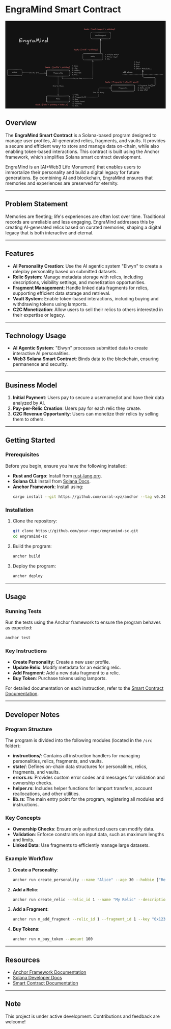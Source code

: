 # EngraMind Smart Contract

![data struct.png](assets/data-struct.png)

## Overview

The **EngraMind Smart Contract** is a Solana-based program designed to manage user profiles, AI-generated relics, fragments, and vaults. It provides a secure and efficient way to store and manage data on-chain, while also enabling token-based interactions. This contract is built using the Anchor framework, which simplifies Solana smart contract development.

EngraMind is an [AI+Web3 Life Monument] that enables users to immortalize their personality and build a digital legacy for future generations. By combining AI and blockchain, EngraMind ensures that memories and experiences are preserved for eternity.

---

## Problem Statement

Memories are fleeting; life's experiences are often lost over time. Traditional records are unreliable and less engaging. EngraMind addresses this by creating AI-generated relics based on curated memories, shaping a digital legacy that is both interactive and eternal.

---

## Features

- **AI Personality Creation**: Use the AI agentic system "Elwyn" to create a roleplay personality based on submitted datasets.
- **Relic System**: Manage metadata storage with relics, including descriptions, visibility settings, and monetization opportunities.
- **Fragment Management**: Handle linked data fragments for relics, supporting efficient data storage and retrieval.
- **Vault System**: Enable token-based interactions, including buying and withdrawing tokens using lamports.
- **C2C Monetization**: Allow users to sell their relics to others interested in their expertise or legacy.

---

## Technology Usage

- **AI Agentic System**: "Elwyn" processes submitted data to create interactive AI personalities.
- **Web3 Solana Smart Contract**: Binds data to the blockchain, ensuring permanence and security.

---

## Business Model

1. **Initial Payment**: Users pay to secure a username/lot and have their data analyzed by AI.
2. **Pay-per-Relic Creation**: Users pay for each relic they create.
3. **C2C Revenue Opportunity**: Users can monetize their relics by selling them to others.

---

## Getting Started

### Prerequisites

Before you begin, ensure you have the following installed:

- **Rust and Cargo**: Install from [rust-lang.org](https://www.rust-lang.org/).
- **Solana CLI**: Install from [Solana Docs](https://docs.solana.com/cli/install-solana-cli-tools).
- **Anchor Framework**: Install using:
  ```bash
  cargo install --git https://github.com/coral-xyz/anchor --tag v0.24.2 anchor-cli --locked
  ```

### Installation

1. Clone the repository:
   ```bash
   git clone https://github.com/your-repo/engramind-sc.git
   cd engramind-sc
   ```

2. Build the program:
   ```bash
   anchor build
   ```

3. Deploy the program:
   ```bash
   anchor deploy
   ```

---

## Usage

### Running Tests

Run the tests using the Anchor framework to ensure the program behaves as expected:
```bash
anchor test
```

### Key Instructions

- **Create Personality**: Create a new user profile.
- **Update Relic**: Modify metadata for an existing relic.
- **Add Fragment**: Add a new data fragment to a relic.
- **Buy Token**: Purchase tokens using lamports.

For detailed documentation on each instruction, refer to the [Smart Contract Documentation](./smart_contract.md).

---

## Developer Notes

### Program Structure

The program is divided into the following modules (located in the `/src` folder):
- **instructions/**: Contains all instruction handlers for managing personalities, relics, fragments, and vaults.
- **state/**: Defines on-chain data structures for personalities, relics, fragments, and vaults.
- **errors.rs**: Provides custom error codes and messages for validation and ownership checks.
- **helper.rs**: Includes helper functions for lamport transfers, account reallocations, and other utilities.
- **lib.rs**: The main entry point for the program, registering all modules and instructions.

### Key Concepts

- **Ownership Checks**: Ensure only authorized users can modify data.
- **Validation**: Enforce constraints on input data, such as maximum lengths and limits.
- **Linked Data**: Use fragments to efficiently manage large datasets.

### Example Workflow

1. **Create a Personality**:
   ```bash
   anchor run create_personality --name "Alice" --age 30 --hobbie ["Reading", "Gaming"] --message "Hello, world!"
   ```

2. **Add a Relic**:
   ```bash
   anchor run create_relic --relic_id 1 --name "My Relic" --description "A sample relic."
   ```

3. **Add a Fragment**:
   ```bash
   anchor run m_add_fragment --relic_id 1 --fragment_id 1 --key "0x123..."
   ```

4. **Buy Tokens**:
   ```bash
   anchor run m_buy_token --amount 100
   ```

---

## Resources

- [Anchor Framework Documentation](https://www.anchor-lang.com/)
- [Solana Developer Docs](https://docs.solana.com/)
- [Smart Contract Documentation](./smart_contract.md)

---

## Note

This project is under active development. Contributions and feedback are welcome!